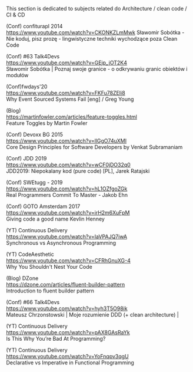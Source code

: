 
This section is dedicated to subjects related do Architecture / clean code / CI & CD

(Conf) confiturapl 2014    
https://www.youtube.com/watch?v=CKONKZLmMwk
Sławomir Sobótka - Nie koduj, pisz prozę - lingwistyczne techniki wychodzące poza Clean Code    

(Conf) #63 Talk4Devs    
https://www.youtube.com/watch?v=GEjp_jOT2K4    
Sławomir Sobótka | Poznaj swoje granice - o odkrywaniu granic obiektów i modułów

(Conf)fwdays'20    
https://www.youtube.com/watch?v=FKFu78ZEIi8    
Why Event Sourced Systems Fail [eng] / Greg Young

(Blog)    
https://martinfowler.com/articles/feature-toggles.html    
Feature Toggles by Martin Fowler

(Conf) Devoxx BG 2015    
https://www.youtube.com/watch?v=llGgO74uXMI    
Core Design Principles for Software Developers by Venkat Subramaniam

(Conf) JDD 2019    
https://www.youtube.com/watch?v=wCF0jDO32q0    
JDD2019: Niepokalany kod (pure code) [PL], Jarek Ratajski

(Conf) SWEtugg - 2019    
https://www.youtube.com/watch?v=hL1OZfgoZGk    
Real Programmers Commit To Master - Jakob Ehn

(Conf) GOTO Amsterdam 2017    
https://www.youtube.com/watch?v=irH2m6XuFpM    
Giving code a good name Kevlin Henney

(YT) Continuous Delivery    
https://www.youtube.com/watch?v=IaVPAJQ7iwA    
Synchronous vs Asynchronous Programming

(YT) CodeAesthetic    
https://www.youtube.com/watch?v=CFRhGnuXG-4    
Why You Shouldn't Nest Your Code

(Blog) DZone    
https://dzone.com/articles/fluent-builder-pattern    
Introduction to fluent builder pattern

(Conf)  #66 Talk4Devs    
https://www.youtube.com/watch?v=hyh3T5O98ik    
Mateusz Chrzonstowski | Moje rozumienie DDD (+ clean architecture) |

(YT) Continuous Delivery    
https://www.youtube.com/watch?v=pAX8GAsRaYk    
Is This Why You’re Bad At Programming?

(YT)
Continuous Delivery    
https://www.youtube.com/watch?v=YoFnqpv3qgU    
Declarative vs Imperative in Functional Programming
